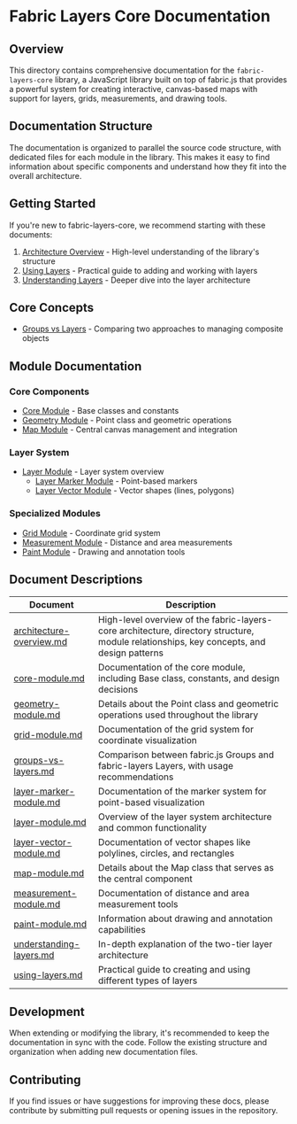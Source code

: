 # Fabric Layers Core Documentation

## Overview

This directory contains comprehensive documentation for the `fabric-layers-core` library, a JavaScript library built on top of fabric.js that provides a powerful system for creating interactive, canvas-based maps with support for layers, grids, measurements, and drawing tools.

## Documentation Structure

The documentation is organized to parallel the source code structure, with dedicated files for each module in the library. This makes it easy to find information about specific components and understand how they fit into the overall architecture.

## Getting Started

If you're new to fabric-layers-core, we recommend starting with these documents:

1. [Architecture Overview](architecture-overview.md) - High-level understanding of the library's structure
2. [Using Layers](using-layers.md) - Practical guide to adding and working with layers
3. [Understanding Layers](understanding-layers.md) - Deeper dive into the layer architecture

## Core Concepts

* [Groups vs Layers](groups-vs-layers.md) - Comparing two approaches to managing composite objects

## Module Documentation

### Core Components

* [Core Module](core-module.md) - Base classes and constants
* [Geometry Module](geometry-module.md) - Point class and geometric operations
* [Map Module](map-module.md) - Central canvas management and integration

### Layer System

* [Layer Module](layer-module.md) - Layer system overview
  * [Layer Marker Module](layer-marker-module.md) - Point-based markers
  * [Layer Vector Module](layer-vector-module.md) - Vector shapes (lines, polygons)

### Specialized Modules

* [Grid Module](grid-module.md) - Coordinate grid system
* [Measurement Module](measurement-module.md) - Distance and area measurements
* [Paint Module](paint-module.md) - Drawing and annotation tools

## Document Descriptions

| Document | Description |
|----------|-------------|
| [architecture-overview.md](architecture-overview.md) | High-level overview of the fabric-layers-core architecture, directory structure, module relationships, key concepts, and design patterns |
| [core-module.md](core-module.md) | Documentation of the core module, including Base class, constants, and design decisions |
| [geometry-module.md](geometry-module.md) | Details about the Point class and geometric operations used throughout the library |
| [grid-module.md](grid-module.md) | Documentation of the grid system for coordinate visualization |
| [groups-vs-layers.md](groups-vs-layers.md) | Comparison between fabric.js Groups and fabric-layers Layers, with usage recommendations |
| [layer-marker-module.md](layer-marker-module.md) | Documentation of the marker system for point-based visualization |
| [layer-module.md](layer-module.md) | Overview of the layer system architecture and common functionality |
| [layer-vector-module.md](layer-vector-module.md) | Documentation of vector shapes like polylines, circles, and rectangles |
| [map-module.md](map-module.md) | Details about the Map class that serves as the central component |
| [measurement-module.md](measurement-module.md) | Documentation of distance and area measurement tools |
| [paint-module.md](paint-module.md) | Information about drawing and annotation capabilities |
| [understanding-layers.md](understanding-layers.md) | In-depth explanation of the two-tier layer architecture |
| [using-layers.md](using-layers.md) | Practical guide to creating and using different types of layers |

## Development

When extending or modifying the library, it's recommended to keep the documentation in sync with the code. Follow the existing structure and organization when adding new documentation files.

## Contributing

If you find issues or have suggestions for improving these docs, please contribute by submitting pull requests or opening issues in the repository.
